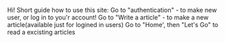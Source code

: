 Hi!
Short guide how to use this site:
Go to "authentication" - to make new user, or log in to you'r account!
Go to "Write a article" - to make a new article(available just for logined in users)
Go to "Home', then "Let's Go" to read a excisting articles
